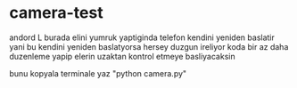 # camera-test
andord L
burada elini yumruk yaptiginda telefon kendini yeniden baslatir yani bu kendini yeniden baslatyorsa hersey duzgun ireliyor koda bir az daha duzenleme yapip elerin uzaktan kontrol etmeye basliyacaksin 


bunu kopyala terminale yaz "python camera.py" 
